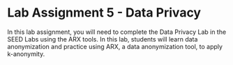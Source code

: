 # Lab Assignment 5 - Data Privacy

In this lab assignment, you will need to complete the Data Privacy Lab in the SEED Labs using the ARX tools. In this lab, students will learn data anonymization and practice using ARX, a data anonymization tool, to apply k-anonymity.
